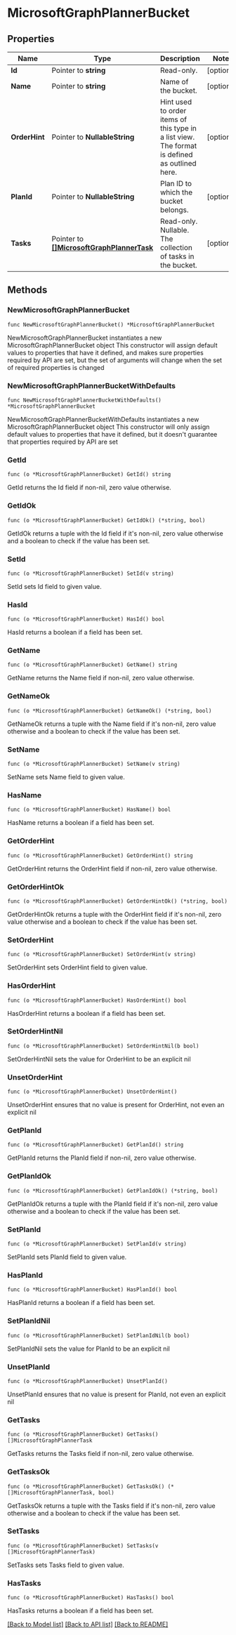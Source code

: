 # MicrosoftGraphPlannerBucket

## Properties

Name | Type | Description | Notes
------------ | ------------- | ------------- | -------------
**Id** | Pointer to **string** | Read-only. | [optional] 
**Name** | Pointer to **string** | Name of the bucket. | [optional] 
**OrderHint** | Pointer to **NullableString** | Hint used to order items of this type in a list view. The format is defined as outlined here. | [optional] 
**PlanId** | Pointer to **NullableString** | Plan ID to which the bucket belongs. | [optional] 
**Tasks** | Pointer to [**[]MicrosoftGraphPlannerTask**](MicrosoftGraphPlannerTask.md) | Read-only. Nullable. The collection of tasks in the bucket. | [optional] 

## Methods

### NewMicrosoftGraphPlannerBucket

`func NewMicrosoftGraphPlannerBucket() *MicrosoftGraphPlannerBucket`

NewMicrosoftGraphPlannerBucket instantiates a new MicrosoftGraphPlannerBucket object
This constructor will assign default values to properties that have it defined,
and makes sure properties required by API are set, but the set of arguments
will change when the set of required properties is changed

### NewMicrosoftGraphPlannerBucketWithDefaults

`func NewMicrosoftGraphPlannerBucketWithDefaults() *MicrosoftGraphPlannerBucket`

NewMicrosoftGraphPlannerBucketWithDefaults instantiates a new MicrosoftGraphPlannerBucket object
This constructor will only assign default values to properties that have it defined,
but it doesn't guarantee that properties required by API are set

### GetId

`func (o *MicrosoftGraphPlannerBucket) GetId() string`

GetId returns the Id field if non-nil, zero value otherwise.

### GetIdOk

`func (o *MicrosoftGraphPlannerBucket) GetIdOk() (*string, bool)`

GetIdOk returns a tuple with the Id field if it's non-nil, zero value otherwise
and a boolean to check if the value has been set.

### SetId

`func (o *MicrosoftGraphPlannerBucket) SetId(v string)`

SetId sets Id field to given value.

### HasId

`func (o *MicrosoftGraphPlannerBucket) HasId() bool`

HasId returns a boolean if a field has been set.

### GetName

`func (o *MicrosoftGraphPlannerBucket) GetName() string`

GetName returns the Name field if non-nil, zero value otherwise.

### GetNameOk

`func (o *MicrosoftGraphPlannerBucket) GetNameOk() (*string, bool)`

GetNameOk returns a tuple with the Name field if it's non-nil, zero value otherwise
and a boolean to check if the value has been set.

### SetName

`func (o *MicrosoftGraphPlannerBucket) SetName(v string)`

SetName sets Name field to given value.

### HasName

`func (o *MicrosoftGraphPlannerBucket) HasName() bool`

HasName returns a boolean if a field has been set.

### GetOrderHint

`func (o *MicrosoftGraphPlannerBucket) GetOrderHint() string`

GetOrderHint returns the OrderHint field if non-nil, zero value otherwise.

### GetOrderHintOk

`func (o *MicrosoftGraphPlannerBucket) GetOrderHintOk() (*string, bool)`

GetOrderHintOk returns a tuple with the OrderHint field if it's non-nil, zero value otherwise
and a boolean to check if the value has been set.

### SetOrderHint

`func (o *MicrosoftGraphPlannerBucket) SetOrderHint(v string)`

SetOrderHint sets OrderHint field to given value.

### HasOrderHint

`func (o *MicrosoftGraphPlannerBucket) HasOrderHint() bool`

HasOrderHint returns a boolean if a field has been set.

### SetOrderHintNil

`func (o *MicrosoftGraphPlannerBucket) SetOrderHintNil(b bool)`

 SetOrderHintNil sets the value for OrderHint to be an explicit nil

### UnsetOrderHint
`func (o *MicrosoftGraphPlannerBucket) UnsetOrderHint()`

UnsetOrderHint ensures that no value is present for OrderHint, not even an explicit nil
### GetPlanId

`func (o *MicrosoftGraphPlannerBucket) GetPlanId() string`

GetPlanId returns the PlanId field if non-nil, zero value otherwise.

### GetPlanIdOk

`func (o *MicrosoftGraphPlannerBucket) GetPlanIdOk() (*string, bool)`

GetPlanIdOk returns a tuple with the PlanId field if it's non-nil, zero value otherwise
and a boolean to check if the value has been set.

### SetPlanId

`func (o *MicrosoftGraphPlannerBucket) SetPlanId(v string)`

SetPlanId sets PlanId field to given value.

### HasPlanId

`func (o *MicrosoftGraphPlannerBucket) HasPlanId() bool`

HasPlanId returns a boolean if a field has been set.

### SetPlanIdNil

`func (o *MicrosoftGraphPlannerBucket) SetPlanIdNil(b bool)`

 SetPlanIdNil sets the value for PlanId to be an explicit nil

### UnsetPlanId
`func (o *MicrosoftGraphPlannerBucket) UnsetPlanId()`

UnsetPlanId ensures that no value is present for PlanId, not even an explicit nil
### GetTasks

`func (o *MicrosoftGraphPlannerBucket) GetTasks() []MicrosoftGraphPlannerTask`

GetTasks returns the Tasks field if non-nil, zero value otherwise.

### GetTasksOk

`func (o *MicrosoftGraphPlannerBucket) GetTasksOk() (*[]MicrosoftGraphPlannerTask, bool)`

GetTasksOk returns a tuple with the Tasks field if it's non-nil, zero value otherwise
and a boolean to check if the value has been set.

### SetTasks

`func (o *MicrosoftGraphPlannerBucket) SetTasks(v []MicrosoftGraphPlannerTask)`

SetTasks sets Tasks field to given value.

### HasTasks

`func (o *MicrosoftGraphPlannerBucket) HasTasks() bool`

HasTasks returns a boolean if a field has been set.


[[Back to Model list]](../README.md#documentation-for-models) [[Back to API list]](../README.md#documentation-for-api-endpoints) [[Back to README]](../README.md)


